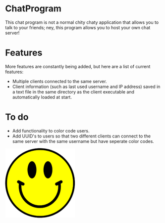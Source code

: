 # ChatProgram
This chat program is not a normal chity chaty application that allows you to talk to your friends; ney, this program allows you to host your own chat server!

# Features
More features are constantly being added, but here are a list of current features:
- Multiple clients connected to the same server.
- Client information (such as last used username and IP address) saved in a text file in the same directory as the client executable and automatically loaded at start.

# To do
- Add functionality to color code users.
- Add UUID's to users so that two different clients can connect to the same server with the same username but have seperate color codes.
<img src="smiley.png"/>